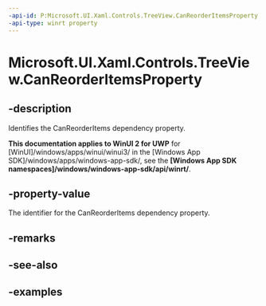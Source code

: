 ```yaml
---
-api-id: P:Microsoft.UI.Xaml.Controls.TreeView.CanReorderItemsProperty
-api-type: winrt property
---
```

<!-- Property syntax.
public DependencyProperty CanReorderItemsProperty { get; }
-->

# Microsoft.UI.Xaml.Controls.TreeView.CanReorderItemsProperty


## -description

Identifies the CanReorderItems dependency property.


**This documentation applies to WinUI 2 for UWP** for [WinUI]/windows/apps/winui/winui3/ in the [Windows App SDK]/windows/apps/windows-app-sdk/, see the **[Windows App SDK namespaces]/windows/windows-app-sdk/api/winrt/**.

## -property-value

The identifier for the CanReorderItems dependency property.


## -remarks


## -see-also


## -examples


